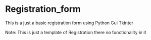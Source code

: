 # Registration_form

This is a just a basic registration form using Python Gui Tkinter

Note: This is just a template of Registration there no functionality in it
